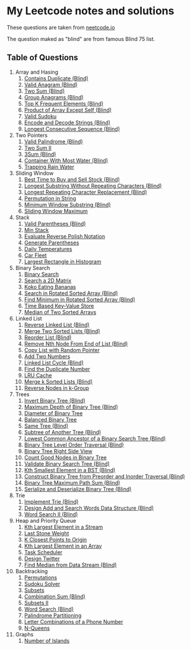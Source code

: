 # My Leetcode notes and solutions

These questions are taken from [neetcode.io](https://neetcode.io/)

The question maked as "blind" are from famous Blind 75 list.

## Table of Questions

1. Array and Hasing
    1. [Contains Duplicate (Blind)](./array-and-hashing/contains-duplicate.md)
    2. [Valid Anagram (Blind)](./array-and-hashing/valid-anagram.md)
    3. [Two Sum (Blind)](./array-and-hashing/two-sum.md)
    4. [Group Anagrams (Blind)](./array-and-hashing/two-sum.md)
    5. [Top K Frequent Elements (Blind)](./array-and-hashing/top-k-frequnt-elements.md)
    6. [Product of Array Except Self (Blind)](./array-and-hashing/product-of-array-except-self.md)
    7. [Valid Sudoku](./array-and-hashing/valid.sudoku.md)
    8. [Encode and Decode Strings (Blind)](./array-and-hashing/encode-decode-strings.md)
    9. [Longest Consecutive Sequence (Blind)](./array-and-hashing/longest-consecutive-sequence.md)
2. Two Pointers
    1. [Valid Palindrome (Blind)](./two-pointers/valid-palindrome.md)
    2. [Two Sum II](./two-pointers/two-sum-ii.md)
    3. [3Sum (Blind)](./two-pointers/3-sum.md)
    4. [Container With Most Water (Blind)](./two-pointers/container-with-most-water.md)
    5. [Trapping Rain Water](./two-pointers/trapping-rain-water.md)
3. Sliding Window
    1. [Best Time to Buy and Sell Stock (Blind)](./sliding-window/best-time-to-buy-and-sell-stock.md)
    2. [Longest Substring Without Repeating Characters (Blind)](./sliding-window/longest-substring-without-repeating-characters.md)
    3. [Longest Repeating Character Replacement (Blind)](./sliding-window/longest-repeating-character-replacement.md)
    4. [Permutation in String](./sliding-window/permutation-in-string.md)
    5. [Minimum Window Substring (Blind)](./sliding-window/minimum-window-substring.md)
    6. [Sliding Window Maximum](./sliding-window/sliding-window-maximum.md)
4. Stack
    1. [Valid Parentheses (Blind)](./stack/valid-parentheses.md)
    2. [Min Stack](./stack/min-stack.md)
    3. [Evaluate Reverse Polish Notation](./stack/evaluate-reverse-polish-notation.md)
    4. [Generate Parentheses](./stack/generate-parentheses.md)
    5. [Daily Temperatures](./stack/daily-temperatures.md)
    6. [Car Fleet](./stack/car-fleet.md)
    7. [Largest Rectangle in Histogram](./stack/largest-rectangle-in-histogram.md)
5. Binary Search
    1. [Binary Search](./binary-search/binary-search.md)
    2. [Search a 2D Matrix](./binary-search/search-a-2d-matrix.md)
    3. [Koko Eating Bananas](./binary-search/koko-eating-bananas.md)
    4. [Search in Rotated Sorted Array (Blind)](./binary-search/search-in-rotated-sorted-array.md)
    5. [Find Minimum in Rotated Sorted Array (Blind)](./binary-search/find-minimum-in-rotated-sorted-array.md)
    6. [Time Based Key-Value Store](./binary-search/time-based-key-value-store.md)
    7. [Median of Two Sorted Arrays](./binary-search/median-of-two-sorted-arrays.md)
6. Linked List
    1. [Reverse Linked List (Blind)](./linked-list/reverse-linked-list.md)
    2. [Merge Two Sorted Lists (Blind)](./linked-list/merge-two-sorted-lists.md)
    3. [Reorder List (Blind)](./linked-list/reorder-list.md)
    4. [Remove Nth Node From End of List (Blind)](./linked-list/remove-nth-node-from-end-of-list.md)
    5. [Copy List with Random Pointer](./linked-list/copy-list-with-random-pointer.md)
    6. [Add Two Numbers](./linked-list/add-two-numbers.md)
    7. [Linked List Cycle (Blind)](./linked-list/linked-list-cycle.md)
    8. [Find the Duplicate Number](./linked-list/find-the-duplicate-number.md)
    9. [LRU Cache](./linked-list/lru-cache.md)
    10. [Merge k Sorted Lists (Blind)](./linked-list/merge-k-sorted-lists.md)
    11. [Reverse Nodes in k-Group](./linked-list/reverse-nodes-in-k-group.md)
7. Trees
    1. [Invert Binary Tree (Blind)](./tree/invert-binary-tree.md)
    2. [Maximum Depth of Binary Tree (Blind)](./tree/maximum-depth-of-binary-tree.md)
    3. [Diameter of Binary Tree](./tree/diameter-of-binary-tree.md)
    4. [Balanced Binary Tree](./tree/balanced-binary-tree.md)
    5. [Same Tree (Blind)](./tree/same-tree.md)
    6. [Subtree of Another Tree (Blind)](./tree/subtree-of-another-tree.md)
    7. [Lowest Common Ancestor of a Binary Search Tree (Blind)](./tree/lowest-common-ancestor-of-a-binary-search-tree.md)
    8. [Binary Tree Level Order Traversal (Blind)](./tree/binary-tree-level-order-traversal.md)
    9. [Binary Tree Right Side View](./tree/binary-tree-right-side-view.md)
    10. [Count Good Nodes in Binary Tree](./tree/count-good-nodes-in-binary-tree.md)
    11. [Validate Binary Search Tree (Blind)](./tree/validate-binary-search-tree.md)
    12. [Kth Smallest Element in a BST (Blind)](./tree/kth-smallest-element-in-a-bst.md)
    12. [Construct Binary Tree from Preorder and Inorder Traversal (Blind)](./tree/construct-binary-tree-from-preorder-and-inorder-traversal.md)
    13. [Binary Tree Maximum Path Sum (Blind)](./tree/binary-tree-maximum-path-sum.md)
    14. [Serialize and Deserialize Binary Tree (Blind)](./tree/serialize-and-deserialize-binary-tree.md)
8. Trie
    1. [Implement Trie (Blind)](./trie/implement-trie.md)
    2. [Design Add and Search Words Data Structure (Blind)](./trie/design-add-and-search-words-data-structure.md)
    3. [Word Search II (Blind)](./trie/word-search-ii.md)
9. Heap and Priority Queue
    1. [Kth Largest Element in a Stream](./heap-and-priority-queue/kth-largest-element-in-a-stream.md)
    2. [Last Stone Weight](./heap-and-priority-queue/last-stone-weight.md)
    3. [K Closest Points to Origin](./heap-and-priority-queue/k-closest-points-to-origin.md)
    4. [Kth Largest Element in an Array](./heap-and-priority-queue/kth-largest-element-in-an-array.md)
    5. [Task Scheduler](./heap-and-priority-queue/task-scheduler.md)
    6. [Design Twitter](./heap-and-priority-queue/design-twitter.md)
    7. [Find Median from Data Stream (Blind)](./heap-and-priority-queue/find-median-from-data-stream.md)
10. Backtracking
    1. [Permutations](./backtracking/permutations.md)
    2. [Sudoku Solver](./backtracking/sudoku-solver.md)
    3. [Subsets](./backtracking/subsets.md)
    4. [Combination Sum (Blind)](./backtracking/combination-sum.md)
    5. [Subsets II](./backtracking/subsets-ii.md)
    6. [Word Search (Blind)](./backtracking/word-search.md)
    7. [Palindrome Partitioning](./backtracking/palindrome-partitioning.md)
    8. [Letter Combinations of a Phone Number](./backtracking/letter-combinations-of-a-phone-number.md)
    9. [N-Queens](./backtracking/n-queens.md)
11. Graphs
    1. [Number of Islands](./graphs/number-of-islands.md)
